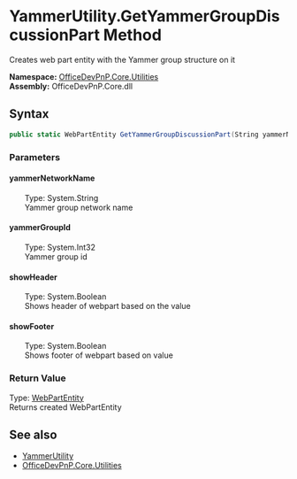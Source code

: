 # YammerUtility.GetYammerGroupDiscussionPart Method  
 Creates web part entity with the Yammer group structure on it   

**Namespace:** [OfficeDevPnP.Core.Utilities](OfficeDevPnP.Core.Utilities.md)  
**Assembly:** OfficeDevPnP.Core.dll  
## Syntax
```C#
public static WebPartEntity GetYammerGroupDiscussionPart(String yammerNetworkName, Int32 yammerGroupId, Boolean showHeader, Boolean showFooter)
```
### Parameters
#### yammerNetworkName  
&emsp;&emsp;Type: System.String  
&emsp;&emsp;Yammer group network name  

  

#### yammerGroupId  
&emsp;&emsp;Type: System.Int32  
&emsp;&emsp;Yammer group id  

  

#### showHeader  
&emsp;&emsp;Type: System.Boolean  
&emsp;&emsp;Shows header of webpart based on the value  

  

#### showFooter  
&emsp;&emsp;Type: System.Boolean  
&emsp;&emsp;Shows footer of webpart based on value  

  

### Return Value
Type: [WebPartEntity](OfficeDevPnP.Core.Entities.WebPartEntity.md)  
Returns created WebPartEntity  


## See also
- [YammerUtility](OfficeDevPnP.Core.Utilities.YammerUtility.md) 
- [OfficeDevPnP.Core.Utilities](OfficeDevPnP.Core.Utilities.md) 
